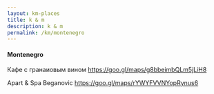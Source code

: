 ```yaml
---
layout: km-places
title: k & m
description: k & m
permalink: /km/montenegro
---
```


#### Montenegro

Кафе с гранаиовым вином
https://goo.gl/maps/g8bbeimbQLm5jLiH8

Apart & Spa Beganovic
https://goo.gl/maps/rYWYFVVNYopRynus6

